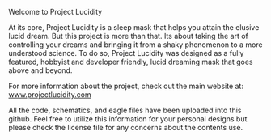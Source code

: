 Welcome to Project Lucidity

At its core, Project Lucidity is a sleep mask that helps you attain the elusive lucid dream. But this project is more than that. Its about taking the art of controlling your dreams and bringing it from a shaky phenomenon to a more understood science. To do so, Project Lucidity was designed as a fully featured, hobbyist and developer friendly, lucid dreaming mask that goes above and beyond. 

For more information about the project, check out the main website at: www.projectlucidity.com

All the code, schematics, and eagle files have been uploaded into this github. Feel free to utilize this information for your personal designs but please check the license file for any concerns about the contents use.
